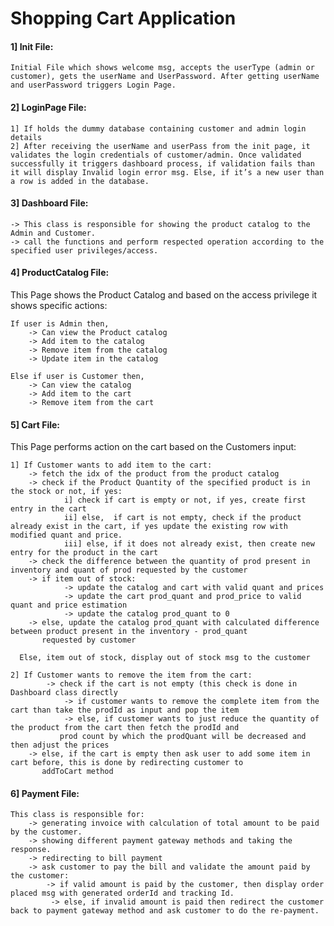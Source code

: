 #  Shopping Cart Application

#### 1] Init File:
	Initial File which shows welcome msg, accepts the userType (admin or customer), gets the userName and UserPassword. After getting userName and userPassword triggers Login Page.

#### 2] LoginPage File:
	1] If holds the dummy database containing customer and admin login details
	2] After receiving the userName and userPass from the init page, it validates the login credentials of customer/admin. Once validated successfully it triggers dashboard process, if validation fails than it will display Invalid login error msg. Else, if it’s a new user than a row is added in the database.

#### 3] Dashboard File:
	-> This class is responsible for showing the product catalog to the Admin and Customer.
	-> call the functions and perform respected operation according to the specified user privileges/access.

#### 4] ProductCatalog File:
This Page shows the Product Catalog and based on the access privilege it shows specific actions:

   	If user is Admin then,
        -> Can view the Product catalog
        -> Add item to the catalog
        -> Remove item from the catalog
        -> Update item in the catalog
		
    Else if user is Customer then,
    	-> Can view the catalog
    	-> Add item to the cart
    	-> Remove item from the cart

#### 5] Cart File: 
This Page performs action on the cart based on the Customers input:

    1] If Customer wants to add item to the cart:
        -> fetch the idx of the product from the product catalog
        -> check if the Product Quantity of the specified product is in the stock or not, if yes:
            	i] check if cart is empty or not, if yes, create first entry in the cart
            	ii] else,  if cart is not empty, check if the product already exist in the cart, if yes update the existing row with modified quant and price.
            	iii] else, if it does not already exist, then create new entry for the product in the cart
        -> check the difference between the quantity of prod present in inventory and quant of prod requested by the customer
        -> if item out of stock:
				-> update the catalog and cart with valid quant and prices
            	-> update the cart prod_quant and prod_price to valid quant and price estimation
            	-> update the catalog prod_quant to 0
        -> else, update the catalog prod_quant with calculated difference between product present in the inventory - prod_quant
           requested by customer

      Else, item out of stock, display out of stock msg to the customer

    2] If Customer wants to remove the item from the cart:
        	-> check if the cart is not empty (this check is done in Dashboard class directly
           		-> if customer wants to remove the complete item from the cart than take the prodId as input and pop the item
            	-> else, if customer wants to just reduce the quantity of the product from the cart then fetch the prodId and
               prod count by which the prodQuant will be decreased and then adjust the prices
        -> else, if the cart is empty then ask user to add some item in cart before, this is done by redirecting customer to
           addToCart method

#### 6] Payment File:

	This class is responsible for:
  		-> generating invoice with calculation of total amount to be paid by the customer.
    	-> showing different payment gateway methods and taking the response.
    	-> redirecting to bill payment
    	-> ask customer to pay the bill and validate the amount paid by the customer:
        	-> if valid amount is paid by the customer, then display order placed msg with generated orderId and tracking Id.
       		 -> else, if invalid amount is paid then redirect the customer back to payment gateway method and ask customer to do the re-payment.





